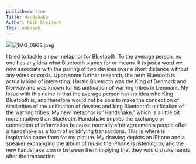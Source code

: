 ```yaml
---
published: true
Title: Handshake
Author: Nick Steinert
Tags: unessay
---
```

![]({{site.baseurl}}/assets/images/IMG_0963.jpeg)![IMG_0963.jpeg]({{site.baseurl}}/assets/images/IMG_0963.jpeg)


I tried to tackle a new metaphor for Bluetooth. To the average person, no one has any idea what Bluetooth stands for or means. It is just a word we now associate with the pairing of two devices over a short distance without any wires or cords. Upon some further research, the term Bluetooth is actually kind of interesting. Harald Bluetooth was the King of Denmark and Norway and was known for his unification of warring tribes in Denmark. My issue with this name is that the average person has no idea who King Bluetooth is, and therefore would not be able to make the connection of similarities of the unification of devices and king Bluetooth’s unification of the warring tribes. My new metaphor is “Handshake,” which is a little bit more intuitive than Bluetooth. Handshake implies the exchange or connection of information because normally after agreements people offer a handshake as a form of solidifying transactions. This is where is inspiration came from for my picture. My drawing depicts an iPhone and a speaker exchanging the album of music the iPhone is listening to, and the new handshake icon in between them implying that they would shake hands after the transaction.

